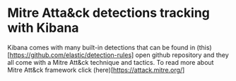 # Mitre Atta&ck detections tracking with Kibana

Kibana comes with many built-in detections that can be found in (this)[https://github.com/elastic/detection-rules] open github repository and they all come with a Mitre Att&ck technique and tactics. To read more about Mitre Att&ck framework click (here)[https://attack.mitre.org/]
